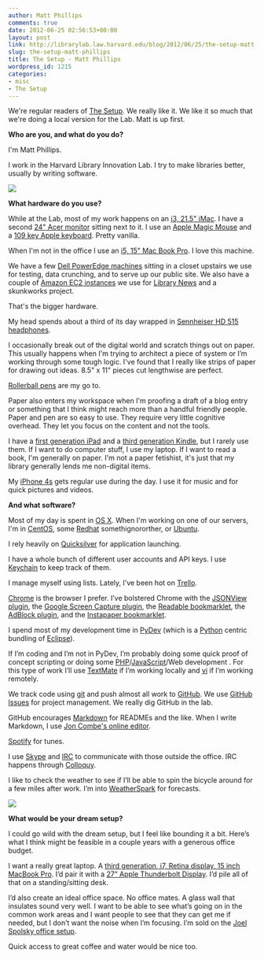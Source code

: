 ```yaml
---
author: Matt Phillips
comments: true
date: 2012-06-25 02:56:53+00:00
layout: post
link: http://librarylab.law.harvard.edu/blog/2012/06/25/the-setup-matt-phillips/
slug: the-setup-matt-phillips
title: The Setup - Matt Phillips
wordpress_id: 1215
categories:
- misc
- The Setup
---
```


We're regular readers of [The Setup](http://usesthis.com/). We really like it. We like it so much that we're doing a local version for the Lab. Matt is up first.

**Who are you, and what do you do?**

I'm Matt Phillips.

I work in the Harvard Library Innovation Lab. I try to make libraries better, usually by writing software.

[![](http://librarylab.law.harvard.edu/blog/wp-content/uploads/2012/06/DSC_3349-e1340592772849.jpg)](http://librarylab.law.harvard.edu/blog/wp-content/uploads/2012/06/DSC_3349-e1340592772849.jpg)

**What hardware do you use?**

While at the Lab, most of my work happens on an [i3, 21.5" iMac](https://en.wikipedia.org/wiki/Intel_iMac). I have a second [24" Acer monitor](http://us.acer.com/ac/en/US/content/group/monitors) sitting next to it. I use an [Apple Magic Mouse](https://en.wikipedia.org/wiki/Magic_Mouse) and a [109 key Apple keyboard](https://en.wikipedia.org/wiki/Apple_Keyboard#Apple_Pro_Keyboard_.28M7803.29). Pretty vanilla.

When I'm not in the office I use an [i5, 15" Mac Book Pro](https://en.wikipedia.org/wiki/Macbook_pro). I love this machine.

We have a few [Dell PowerEdge machines](https://en.wikipedia.org/wiki/Dell_PowerEdge) sitting in a closet upstairs we use for testing, data crunching, and to serve up our public site. We also have a couple of [Amazon EC2 instances](http://aws.amazon.com/ec2/) we use for [Library News](http://news.librarycloud.org/) and a skunkworks project.

That's the bigger hardware.

My head spends about a third of its day wrapped in [Sennheiser HD 515 headphones](http://www.amazon.com/Sennheiser-HD515-Dynamic-Audiophile-Headphones/dp/B0001FTVDG).

I occasionally break out of the digital world and scratch things out on paper. This usually happens when I'm trying to architect a piece of system or I’m working through some tough logic. I've found that I really like strips of paper for drawing out ideas. 8.5" x 11" pieces cut lengthwise are perfect.

[Rollerball pens](http://en.wikipedia.org/wiki/Rollerball_pen) are my go to.

Paper also enters my workspace when I'm proofing a draft of a blog entry or something that I think might reach more than a handful friendly people. Paper and pen are so easy to use. They require very little cognitive overhead. They let you focus on the content and not the tools.

I have a [first generation iPad](http://en.wikipedia.org/wiki/IPad) and a [third generation Kindle](http://en.wikipedia.org/wiki/Amazon_Kindle), but I rarely use them. If I want to do computer stuff, I use my laptop. If I want to read a book, I'm generally on paper. I'm not a paper fetishist, it's just that my library generally lends me non-digital items.

My [iPhone 4s](http://en.wikipedia.org/wiki/IPhone_4S) gets regular use during the day. I use it for music and for quick pictures and videos.

**And what software?**

Most of my day is spent in [OS X](http://www.apple.com/osx/). When I'm working on one of our servers, I'm in [CentOS](http://www.centos.org/), some [Redhat](http://www.redhat.com/) somethignororther, or [Ubuntu](http://www.ubuntu.com/).

I rely heavily on [Quicksilver](https://github.com/quicksilver/quicksilver) for application launching.

I have a whole bunch of different user accounts and API keys. I use [Keychain](https://en.wikipedia.org/wiki/Keychain_(Mac_OS)) to keep track of them.

I manage myself using lists. Lately, I’ve been hot on [Trello](https://trello.com/).

[Chrome](https://www.google.com/intl/en/chrome/browser/) is the browser I prefer. I’ve bolstered Chrome with the [JSONView plugin](https://chrome.google.com/webstore/detail/chklaanhfefbnpoihckbnefhakgolnmc), the [Google Screen Capture plugin](https://chrome.google.com/webstore/detail/cpngackimfmofbokmjmljamhdncknpmg), the [Readable bookmarklet](http://readable.tastefulwords.com/), the [AdBlock plugin](https://chrome.google.com/webstore/detail/gighmmpiobklfepjocnamgkkbiglidom), and the [Instapaper bookmarklet](http://www.instapaper.com/). 

I spend most of my development time in [PyDev](http://pydev.org/) (which is a [Python](http://www.python.org/) centric bundling of [Eclipse](http://eclipse.org/)).

If I’m coding and I’m not in PyDev, I’m probably doing some quick proof of concept scripting or doing some [PHP](http://www.php.net/)/[JavaScript](https://en.wikipedia.org/wiki/JavaScript)/Web development . For this type of work I’ll use [TextMate](http://macromates.com/) if I’m working locally and [vi](https://en.wikipedia.org/wiki/Vi) if I’m working remotely.

We track code using [git](http://git-scm.com/) and push almost all work to [GitHub](https://github.com/harvard-lil). We use [GitHub Issues](https://github.com/blog/831-issues-2-0-the-next-generation) for project management. We really dig GitHub in the lab.

GitHub encourages [Markdown](http://daringfireball.net/projects/markdown/) for READMEs and the like. When I write Markdown, I use [Jon Combe's online editor](http://joncom.be/experiments/markdown-editor/edit/).

[Spotify](http://www.spotify.com/) for tunes.

I use [Skype](http://skype.com) and [IRC](https://en.wikipedia.org/wiki/Internet_Relay_Chat) to communicate with those outside the office. IRC happens through [Colloquy](http://colloquy.info/).

I like to check the weather to see if I’ll be able to spin the bicycle around for a few miles after work. I’m into [WeatherSpark](http://weatherspark.com) for forecasts.

[![](http://librarylab.law.harvard.edu/blog/wp-content/uploads/2012/06/matt_setup_desk-e1340592975240.jpg)](http://librarylab.law.harvard.edu/blog/wp-content/uploads/2012/06/matt_setup_desk-e1340592975240.jpg)

**What would be your dream setup?**

I could go wild with the dream setup, but I feel like bounding it a bit. Here’s what I think might be feasible in a couple years with a generous office budget.

I want a really great laptop. A [third generation, i7, Retina display, 15 inch MacBook Pro](https://en.wikipedia.org/wiki/MacBook_Pro). I’d pair it with a [27” Apple Thunderbolt Display](https://en.wikipedia.org/wiki/Apple_Thunderbolt_Display). I’d pile all of that on a standing/sitting desk.

I’d also create an ideal office space. No office mates. A glass wall that insulates sound very well. I want to be able to see what’s going on in the common work areas and I want people to see that they can get me if needed, but I don’t want the noise when I’m focusing. I’m sold on the [Joel Spolsky office setup](http://www.joelonsoftware.com/items/2008/12/29.html).

Quick access to great coffee and water would be nice too.
